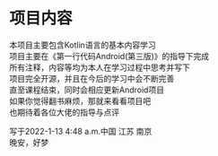 # 项目内容

本项目主要包含Kotlin语言的基本内容学习<br>
项目主要在《第一行代码Android(第三版)》的指导下完成<br>
所有注释，内容等均为本人在学习过程中思考并写下<br>
项目完全开源，并且在今后的学习中会不断完善<br>
直至课程结束，同时会相应更新Android项目<br>
如果你觉得翻书麻烦，那就来看看项目吧<br>
也期待着各位大佬的指导与点评<br>

写于2022-1-13 4:48 a.m.中国 江苏 南京<br>
晚安，好梦
